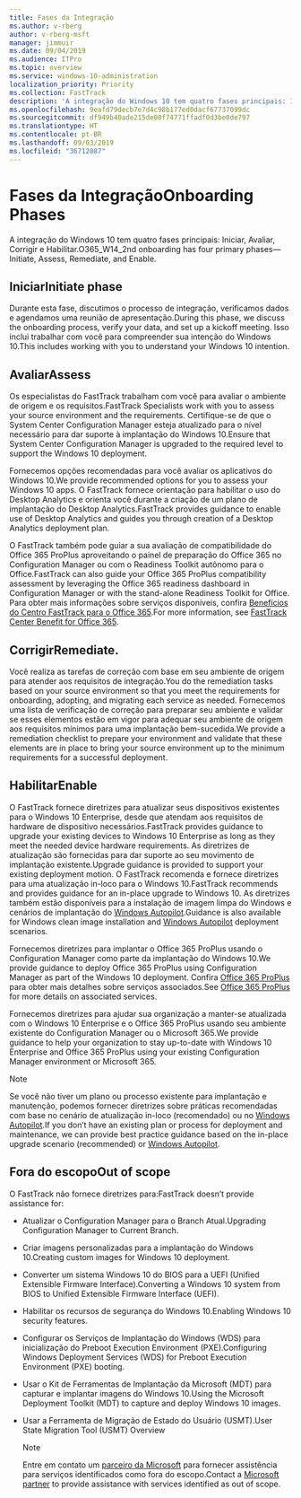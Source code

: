 ```yaml
---
title: Fases da Integração
ms.author: v-rberg
author: v-rberg-msft
manager: jimmuir
ms.date: 09/04/2019
ms.audience: ITPro
ms.topic: overview
ms.service: windows-10-administration
localization_priority: Priority
ms.collection: FastTrack
description: 'A integração do Windows 10 tem quatro fases principais: Iniciar, Avaliar, Corrigir e Habilitar.'
ms.openlocfilehash: 9eafd79decb7e7d4c98b177ed0dacf67737099dc
ms.sourcegitcommit: df949b40ade215de00f74771ffadf0d3be0de797
ms.translationtype: HT
ms.contentlocale: pt-BR
ms.lasthandoff: 09/03/2019
ms.locfileid: "36712087"
---
```

# <a name="onboarding-phases"></a><span data-ttu-id="2f6ae-103">Fases da Integração</span><span class="sxs-lookup"><span data-stu-id="2f6ae-103">Onboarding Phases</span></span>

<span data-ttu-id="2f6ae-104">A integração do Windows 10 tem quatro fases principais: Iniciar, Avaliar, Corrigir e Habilitar.</span><span class="sxs-lookup"><span data-stu-id="2f6ae-104">O365_W14_2nd onboarding has four primary phases—Initiate, Assess, Remediate, and Enable.</span></span>

## <a name="initiate"></a><span data-ttu-id="2f6ae-105">Iniciar</span><span class="sxs-lookup"><span data-stu-id="2f6ae-105">Initiate phase</span></span>

<span data-ttu-id="2f6ae-106">Durante esta fase, discutimos o processo de integração, verificamos dados e agendamos uma reunião de apresentação.</span><span class="sxs-lookup"><span data-stu-id="2f6ae-106">During this phase, we discuss the onboarding process, verify your data, and set up a kickoff meeting.</span></span> <span data-ttu-id="2f6ae-107">Isso inclui trabalhar com você para compreender sua intenção do Windows 10.</span><span class="sxs-lookup"><span data-stu-id="2f6ae-107">This includes working with you to understand your Windows 10 intention.</span></span>

## <a name="assess"></a><span data-ttu-id="2f6ae-108">Avaliar</span><span class="sxs-lookup"><span data-stu-id="2f6ae-108">Assess</span></span>

<span data-ttu-id="2f6ae-109">Os especialistas do FastTrack trabalham com você para avaliar o ambiente de origem e os requisitos.</span><span class="sxs-lookup"><span data-stu-id="2f6ae-109">FastTrack Specialists work with you to assess your source environment and the requirements.</span></span> <span data-ttu-id="2f6ae-110">Certifique-se de que o System Center Configuration Manager esteja atualizado para o nível necessário para dar suporte à implantação do Windows 10.</span><span class="sxs-lookup"><span data-stu-id="2f6ae-110">Ensure that System Center Configuration Manager is upgraded to the required level to support the Windows 10 deployment.</span></span> 

<span data-ttu-id="2f6ae-111">Fornecemos opções recomendadas para você avaliar os aplicativos do Windows 10.</span><span class="sxs-lookup"><span data-stu-id="2f6ae-111">We provide recommended options for you to assess your Windows 10 apps.</span></span> <span data-ttu-id="2f6ae-112">O FastTrack fornece orientação para habilitar o uso do Desktop Analytics e orienta você durante a criação de um plano de implantação do Desktop Analytics.</span><span class="sxs-lookup"><span data-stu-id="2f6ae-112">FastTrack provides guidance to enable use of Desktop Analytics and guides you through creation of a Desktop Analytics deployment plan.</span></span>

<span data-ttu-id="2f6ae-113">O FastTrack também pode guiar a sua avaliação de compatibilidade do Office 365 ProPlus aproveitando o painel de preparação do Office 365 no Configuration Manager ou com o Readiness Toolkit autônomo para o Office.</span><span class="sxs-lookup"><span data-stu-id="2f6ae-113">FastTrack can also guide your Office 365 ProPlus compatibility assessment by leveraging the Office 365 readiness dashboard in Configuration Manager or with the stand-alone Readiness Toolkit for Office.</span></span> <span data-ttu-id="2f6ae-114">Para obter mais informações sobre serviços disponíveis, confira [Benefícios do Centro FastTrack para o Office 365](O365-fasttrack-benefit-for-office-365.md).</span><span class="sxs-lookup"><span data-stu-id="2f6ae-114">For more information, see [FastTrack Center Benefit for Office 365](O365-fasttrack-benefit-for-office-365.md).</span></span> 

## <a name="remediate"></a><span data-ttu-id="2f6ae-115">Corrigir</span><span class="sxs-lookup"><span data-stu-id="2f6ae-115">Remediate.</span></span>

<span data-ttu-id="2f6ae-116">Você realiza as tarefas de correção com base em seu ambiente de origem para atender aos requisitos de integração.</span><span class="sxs-lookup"><span data-stu-id="2f6ae-116">You do the remediation tasks based on your source environment so that you meet the requirements for onboarding, adopting, and migrating each service as needed.</span></span> <span data-ttu-id="2f6ae-117">Fornecemos uma lista de verificação de correção para preparar seu ambiente e validar se esses elementos estão em vigor para adequar seu ambiente de origem aos requisitos mínimos para uma implantação bem-sucedida.</span><span class="sxs-lookup"><span data-stu-id="2f6ae-117">We provide a remediation checklist to prepare your environment and validate that these elements are in place to bring your source environment up to the minimum requirements for a successful deployment.</span></span> 

## <a name="enable"></a><span data-ttu-id="2f6ae-118">Habilitar</span><span class="sxs-lookup"><span data-stu-id="2f6ae-118">Enable</span></span>

<span data-ttu-id="2f6ae-119">O FastTrack fornece diretrizes para atualizar seus dispositivos existentes para o Windows 10 Enterprise, desde que atendam aos requisitos de hardware de dispositivo necessários.</span><span class="sxs-lookup"><span data-stu-id="2f6ae-119">FastTrack provides guidance to upgrade your existing devices to Windows 10 Enterprise as long as they meet the needed device hardware requirements.</span></span> <span data-ttu-id="2f6ae-120">As diretrizes de atualização são fornecidas para dar suporte ao seu movimento de implantação existente.</span><span class="sxs-lookup"><span data-stu-id="2f6ae-120">Upgrade guidance is provided to support your existing deployment motion.</span></span> <span data-ttu-id="2f6ae-121">O FastTrack recomenda e fornece diretrizes para uma atualização in-loco para o Windows 10.</span><span class="sxs-lookup"><span data-stu-id="2f6ae-121">FastTrack recommends and provides guidance for an in-place upgrade to Windows 10.</span></span> <span data-ttu-id="2f6ae-122">As diretrizes também estão disponíveis para a instalação de imagem limpa do Windows e cenários de implantação do [Windows Autopilot](EMS-onboarding-phases.md#windows-autopilot).</span><span class="sxs-lookup"><span data-stu-id="2f6ae-122">Guidance is also available for Windows clean image installation and [Windows Autopilot](EMS-onboarding-phases.md#windows-autopilot) deployment scenarios.</span></span> 

<span data-ttu-id="2f6ae-123">Fornecemos diretrizes para implantar o Office 365 ProPlus usando o Configuration Manager como parte da implantação do Windows 10.</span><span class="sxs-lookup"><span data-stu-id="2f6ae-123">We provide guidance to deploy Office 365 ProPlus using Configuration Manager as part of the Windows 10 deployment.</span></span> <span data-ttu-id="2f6ae-124">Confira [Office 365 ProPlus](O365-onboarding-and-migration.md#office-365-proplus) para obter mais detalhes sobre serviços associados.</span><span class="sxs-lookup"><span data-stu-id="2f6ae-124">See [Office 365 ProPlus](O365-onboarding-and-migration.md#office-365-proplus) for more details on associated services.</span></span>

<span data-ttu-id="2f6ae-125">Fornecemos diretrizes para ajudar sua organização a manter-se atualizada com o Windows 10 Enterprise e o Office 365 ProPlus usando seu ambiente existente do Configuration Manager ou o Microsoft 365.</span><span class="sxs-lookup"><span data-stu-id="2f6ae-125">We provide guidance to help your organization to stay up-to-date with Windows 10 Enterprise and Office 365 ProPlus using your existing Configuration Manager environment or Microsoft 365.</span></span>

> [!NOTE]
> <span data-ttu-id="2f6ae-126">Se você não tiver um plano ou processo existente para implantação e manutenção, podemos fornecer diretrizes sobre práticas recomendadas com base no cenário de atualização in-loco (recomendado) ou no [Windows Autopilot](EMS-onboarding-phases.md#windows-autopilot).</span><span class="sxs-lookup"><span data-stu-id="2f6ae-126">If you don’t have an existing plan or process for deployment and maintenance, we can provide best practice guidance based on the in-place upgrade scenario (recommended) or [Windows Autopilot](EMS-onboarding-phases.md#windows-autopilot).</span></span>

## <a name="out-of-scope"></a><span data-ttu-id="2f6ae-127">Fora do escopo</span><span class="sxs-lookup"><span data-stu-id="2f6ae-127">Out of scope</span></span>

<span data-ttu-id="2f6ae-128">O FastTrack não fornece diretrizes para:</span><span class="sxs-lookup"><span data-stu-id="2f6ae-128">FastTrack doesn’t provide assistance for:</span></span>

- <span data-ttu-id="2f6ae-129">Atualizar o Configuration Manager para o Branch Atual.</span><span class="sxs-lookup"><span data-stu-id="2f6ae-129">Upgrading Configuration Manager to Current Branch.</span></span>
- <span data-ttu-id="2f6ae-130">Criar imagens personalizadas para a implantação do Windows 10.</span><span class="sxs-lookup"><span data-stu-id="2f6ae-130">Creating custom images for Windows 10 deployment.</span></span>
- <span data-ttu-id="2f6ae-131">Converter um sistema Windows 10 do BIOS para a UEFI (Unified Extensible Firmware Interface).</span><span class="sxs-lookup"><span data-stu-id="2f6ae-131">Converting a Windows 10 system from BIOS to Unified Extensible Firmware Interface (UEFI).</span></span>
- <span data-ttu-id="2f6ae-132">Habilitar os recursos de segurança do Windows 10.</span><span class="sxs-lookup"><span data-stu-id="2f6ae-132">Enabling Windows 10 security features.</span></span> 
- <span data-ttu-id="2f6ae-133">Configurar os Serviços de Implantação do Windows (WDS) para inicialização do Preboot Execution Environment (PXE).</span><span class="sxs-lookup"><span data-stu-id="2f6ae-133">Configuring Windows Deployment Services (WDS) for Preboot Execution Environment (PXE) booting.</span></span>
- <span data-ttu-id="2f6ae-134">Usar o Kit de Ferramentas de Implantação da Microsoft (MDT) para capturar e implantar imagens do Windows 10.</span><span class="sxs-lookup"><span data-stu-id="2f6ae-134">Using the Microsoft Deployment Toolkit (MDT) to capture and deploy Windows 10 images.</span></span>
- <span data-ttu-id="2f6ae-135">Usar a Ferramenta de Migração de Estado do Usuário (USMT).</span><span class="sxs-lookup"><span data-stu-id="2f6ae-135">User State Migration Tool (USMT) Overview</span></span>

  > [!NOTE]
  > <span data-ttu-id="2f6ae-136">Entre em contato um [parceiro da Microsoft](https://go.microsoft.com/fwlink/?linkid=2080150) para fornecer assistência para serviços identificados como fora do escopo.</span><span class="sxs-lookup"><span data-stu-id="2f6ae-136">Contact a [Microsoft partner](https://go.microsoft.com/fwlink/?linkid=2080150) to provide assistance with services identified as out of scope.</span></span>

 